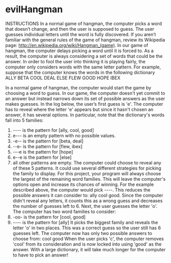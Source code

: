 # evilHangman
INSTRUCTIONS
In a normal game of hangman, the computer picks a word that doesn’t change, and
then the user is supposed to guess. The user guesses individual letters until the word is
fully discovered. If you aren’t familiar with the general rules of the game of hangman,
review its Wikipedia page: http://en.wikipedia.org/wiki/Hangman_(game).
In our game of hangman, the computer delays picking a word until it is forced to. As a
result, the computer is always considering a set of words that could be the answer. In
order to fool the user into thinking it is playing fairly, the computer only considers words
with the same letter pattern.
For example, suppose that the computer knows the words in the following dictionary
ALLY BETA COOL DEAL ELSE FLEW GOOD HOPE IBEX

In a normal game of hangman, the computer would start the game by choosing a word
to guess. In our game, the computer doesn't yet commit to an answer but instead
narrows down its set of possible answers as the user makes guesses. In the log below,
the user’s first guess is 'e'. The computer has to reveal where the letter 'e' appears but
since it hasn't chosen an answer, it has several options. In particular, note that the
dictionary's words fall into 5 families:
1. ---- is the pattern for [ally, cool, good]
2. e--- is an empty pattern with no possible values.
3. -e-- is the pattern for [beta, deal]
4. --e- is the pattern for [flew, ibex]
5. ---e is the pattern for [hope]
6. e--e is the pattern for [else]
7. all other patterns are empty.
The computer could choose to reveal any of these 5 patterns. It could use several
different strategies for picking the family to display. For this project, your program will
always choose the largest of the remaining word families. This will leave the
computer's options open and increase its chances of winning. For the example
described above, the computer would pick ----. This reduces the possible answers it
can consider to: ally cool good. Since the computer didn't reveal any letters, it
counts this as a wrong guess and decreases the number of guesses left to 6.
Next, the user guesses the letter 'o'. The computer has two word families to consider:
1. -oo- is the pattern for [cool, good]
2. ---- is the pattern for [ally]
It picks the biggest family and reveals the letter 'o' in two places. This was a correct guess so
the user still has 6 guesses left. The computer now has only two possible answers to choose
from: cool good
When the user picks 'c', the computer removes 'cool' from its consideration and is now locked
into using 'good' as the answer. With a large dictionary, it will take much longer for the computer
to have to pick an answer!
